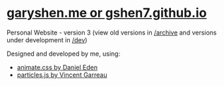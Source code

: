 # <a href="http://gshen7.github.io/" target="_blank" >garyshen.me or gshen7.github.io</a>

Personal Website - version 3 (view old versions in <a href="https://github.com/gshen7/gshen7.github.io/tree/master/archive">/archive</a> and versions under development in <a href="https://github.com/gshen7/gshen7.github.io/tree/master/dev">/dev</a>)

Designed and developed by me, using:
* <a href="https://github.com/daneden/animate.css/" target="_blank">animate.css by Daniel Eden</a>
* <a href="https://github.com/VincentGarreau/particles.js/" target="_blank">particles.js by Vincent Garreau</a>
